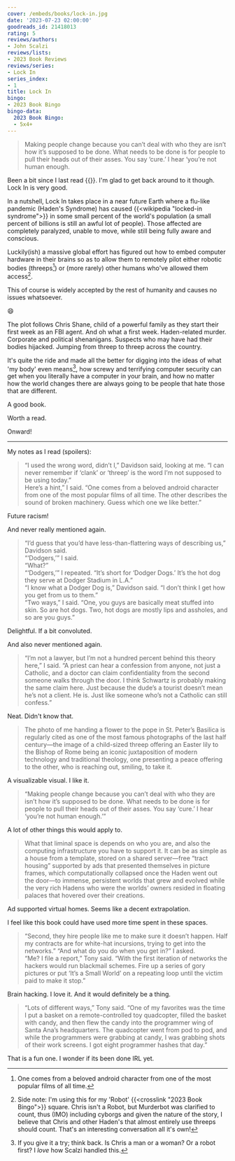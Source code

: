 ```yaml
---
cover: /embeds/books/lock-in.jpg
date: '2023-07-23 02:00:00'
goodreads_id: 21418013
rating: 5
reviews/authors:
- John Scalzi
reviews/lists:
- 2023 Book Reviews
reviews/series:
- Lock In
series_index:
- 1
title: Lock In
bingo:
- 2023 Book Bingo
bingo-data:
  2023 Book Bingo:
  - 5x4+
---
```

> Making people change because you can’t deal with who they are isn’t how it’s supposed to be done. What needs to be done is for people to pull their heads out of their asses. You say ‘cure.’ I hear ‘you’re not human enough.

Been a bit since I last read {{<crosslink text="any Scalzi" title="Old Man's War">}}. I'm glad to get back around to it though. Lock In is very good. 

In a nutshell, Lock In takes place in a near future Earth where a flu-like pandemic (Haden's Syndrome) has caused {{<wikipedia "locked-in syndrome">}} in some small percent of the world's population (a small percent of billions is still an awful lot of people). Those affected are completely paralyzed, unable to move, while still being fully aware and conscious. 

Luckily(ish) a massive global effort has figured out how to embed computer hardware in their brains so as to allow them to remotely pilot either robotic bodies (threeps[^threep]) or (more rarely) other humans who've allowed them access[^robot]. 

This of course is widely accepted by the rest of humanity and causes no issues whatsoever. 

:smile: 

<!--more-->

The plot follows Chris Shane, child of a powerful family as they start their first week as an FBI agent. And oh what a first week. Haden-related murder. Corporate and political shenanigans. Suspects who may have had their bodies hijacked. Jumping from threep to threep across the country. 

It's quite the ride and made all the better for digging into the ideas of what 'my body' even means[^Chris], how screwy and terrifying computer security can get when you literally have a computer in your brain, and how no matter how the world changes there are always going to be people that hate those that are different. 

A good book. 

Worth a read. 

Onward!

- - - -

My notes as I read (spoilers):


> “I used the wrong word, didn’t I,” Davidson said, looking at me. “I can never remember if ‘clank’ or ‘threep’ is the word I’m not supposed to be using today.”  
> Here’s a hint,” I said. “One comes from a beloved android character from one of the most popular films of all time. The other describes the sound of broken machinery. Guess which one we like better.”

Future racism!

And never really mentioned again. 

> “I’d guess that you’d have less-than-flattering ways of describing us,” Davidson said.  
> “‘Dodgers,’” I said.  
> “What?”  
> “‘Dodgers,’” I repeated. “It’s short for ‘Dodger Dogs.’ It’s the hot dog they serve at Dodger Stadium in L.A.”  
> “I know what a Dodger Dog is,” Davidson said. “I don’t think I get how you get from us to them.”  
> “Two ways,” I said. “One, you guys are basically meat stuffed into skin. So are hot dogs. Two, hot dogs are mostly lips and assholes, and so are you guys.”  

Delightful. If a bit convoluted.

And also never mentioned again. 

> “I’m not a lawyer, but I’m not a hundred percent behind this theory here,” I said. “A priest can hear a confession from anyone, not just a Catholic, and a doctor can claim confidentiality from the second someone walks through the door. I think Schwartz is probably making the same claim here. Just because the dude’s a tourist doesn’t mean he’s not a client. He is. Just like someone who’s not a Catholic can still confess.”

Neat. Didn't know that.

> The photo of me handing a flower to the pope in St. Peter’s Basilica is regularly cited as one of the most famous photographs of the last half century—the image of a child-sized threep offering an Easter lily to the Bishop of Rome being an iconic juxtaposition of modern technology and traditional theology, one presenting a peace offering to the other, who is reaching out, smiling, to take it.

A visualizable visual. I like it.


> “Making people change because you can’t deal with who they are isn’t how it’s supposed to be done. What needs to be done is for people to pull their heads out of their asses. You say ‘cure.’ I hear ‘you’re not human enough.’”

A lot of other things this would apply to.


> What that liminal space is depends on who you are, and also the computing infrastructure you have to support it. It can be as simple as a house from a template, stored on a shared server—free “tract housing” supported by ads that presented themselves in picture frames, which computationally collapsed once the Haden went out the door—to immense, persistent worlds that grew and evolved while the very rich Hadens who were the worlds’ owners resided in floating palaces that hovered over their creations.

Ad supported virtual homes. Seems like a decent extrapolation.

I feel like this book could have used more time spent in these spaces. 

> “Second, they hire people like me to make sure it doesn’t happen. Half my contracts are for white-hat incursions, trying to get into the networks.” “And what do you do when you get in?” I asked.  
> “Me? I file a report,” Tony said. “With the first iteration of networks the hackers would run blackmail schemes. Fire up a series of gory pictures or put ‘It’s a Small World’ on a repeating loop until the victim paid to make it stop.”

Brain hacking. I love it. And it would definitely be a thing.

> “Lots of different ways,” Tony said. “One of my favorites was the time I put a basket on a remote-controlled toy quadcopter, filled the basket with candy, and then flew the candy into the programmer wing of Santa Ana’s headquarters. The quadcopter went from pod to pod, and while the programmers were grabbing at candy, I was grabbing shots of their work screens. I got eight programmer hashes that day.”

That is a fun one. I wonder if its been done IRL yet.

[^threep]: One comes from a beloved android character from one of the most popular films of all time.

[^Chris]: If you give it a try; think back. Is Chris a man or a woman? Or a robot first? I *love* how Scalzi handled this. 

[^robot]: Side note: I'm using this for my 'Robot' {{<crosslink "2023 Book Bingo">}} square. Chris isn't a Robot, but Murderbot was clarified to count, thus (IMO) including cyborgs and given the nature of the story, I believe that Chris and other Haden's that almost entirely use threeps should count. That's an interesting conversation all it's own!